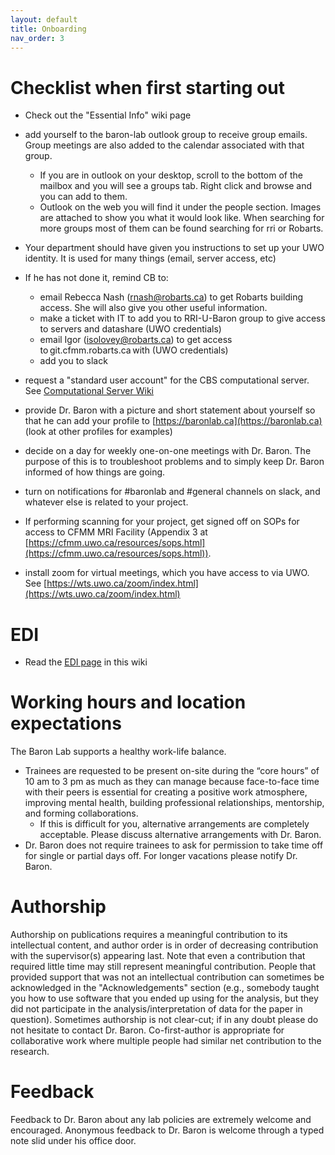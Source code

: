 ```yaml
---
layout: default
title: Onboarding
nav_order: 3
---
```


# Checklist when first starting out 

- Check out the "Essential Info" wiki page 

- add yourself to the baron-lab outlook group to receive group emails. Group meetings are also added to the calendar associated with that group.
    - If you are in outlook on your desktop, scroll to the bottom of the mailbox and you will see a groups tab. Right click and browse and you can add to them.
    - Outlook on the web you will find it under the people section. Images are attached to show you what it would look like. When searching for more groups most of them can be found searching for rri or Robarts.

- Your department should have given you instructions to set up your UWO identity. It is used for many things (email, server access, etc)

- If he has not done it, remind CB to: 
    - email Rebecca Nash (rnash@robarts.ca) to get Robarts building access. She will also give you other useful information.
    - make a ticket with IT to add you to RRI-U-Baron group to give access to servers and datashare (UWO credentials)
    - email Igor (isolovey@robarts.ca) to get access to git.cfmm.robarts.ca with (UWO credentials)
    - add you to slack 

- request a "standard user account" for the CBS computational server. See [Computational Server Wiki](https://osf.io/k89fh/wiki/Computational%20Core%20Server/?view_only=8281493cc75d429285735c98c1267261)

- provide Dr. Baron with a picture and short statement about yourself so that he can add your profile to [https://baronlab.ca](https://baronlab.ca) (look at other profiles for examples)

- decide on a day for weekly one-on-one meetings with Dr. Baron. The purpose of this is to troubleshoot problems and to simply keep Dr. Baron informed of how things are going.

- turn on notifications for #baronlab and #general channels on slack, and whatever else is related to your project.

- If performing scanning for your project, get signed off on SOPs for access to CFMM MRI Facility (Appendix 3 at [https://cfmm.uwo.ca/resources/sops.html](https://cfmm.uwo.ca/resources/sops.html)).  

- install zoom for virtual meetings, which you have access to via UWO. See [https://wts.uwo.ca/zoom/index.html](https://wts.uwo.ca/zoom/index.html) 

# EDI
- Read the [EDI page](edi.md) in this wiki

# Working hours and location expectations
The Baron Lab supports a healthy work-life balance. 
- Trainees are requested to be present on-site during the “core hours” of 10 am to 3 pm as much as they can manage because face-to-face time with their peers is essential for creating a positive work atmosphere, improving mental health, building professional relationships, mentorship, and forming collaborations. 
    - If this is difficult for you, alternative arrangements are completely acceptable. Please discuss alternative arrangements with Dr. Baron. 
- Dr. Baron does not require trainees to ask for permission to take time off for single or partial days off. For longer vacations please notify Dr. Baron. 

# Authorship
Authorship on publications requires a meaningful contribution to its intellectual content, and author order is in order of decreasing contribution with the supervisor(s) appearing last. Note that even a contribution that required little time may still represent meaningful contribution. People that provided support that was not an intellectual contribution can sometimes be acknowledged in the "Acknowledgements" section (e.g., somebody taught you how to use software that you ended up using for the analysis, but they did not participate in the analysis/interpretation of data for the paper in question). Sometimes authorship is not clear-cut; if in any doubt please do not hesitate to contact Dr. Baron. Co-first-author is appropriate for collaborative work where multiple people had similar net contribution to the research.

# Feedback
Feedback to Dr. Baron about any lab policies are extremely welcome and encouraged. Anonymous feedback to Dr. Baron is welcome through a typed note slid under his office door. 
